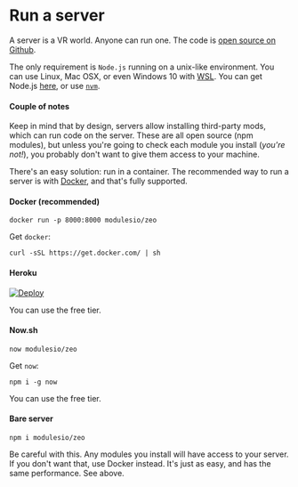 # Run a server

A server is a VR world. Anyone can run one. The code is [open source on Github](https://github.com/modulesio/zeo).

The only requirement is `Node.js` running on a unix-like environment. You can use Linux, Mac OSX, or even Windows 10 with [WSL](https://en.wikipedia.org/wiki/Windows_Subsystem_for_Linux). You can get Node.js [here](https://nodejs.org), or use [`nvm`](https://github.com/creationix/nvm).

#### Couple of notes

Keep in mind that by design, servers allow installing third-party mods, which can run code on the server. These are all open source (npm modules), but unless you're going to check each module you install (_you're not!_), you probably don't want to give them access to your machine.

There's an easy solution: run in a container. The recommended way to run a server is with [Docker](https://docker.io), and that's fully supported.

#### Docker (recommended)

```
docker run -p 8000:8000 modulesio/zeo
```

Get `docker`:

```
curl -sSL https://get.docker.com/ | sh
```

#### Heroku

[![Deploy](https://www.herokucdn.com/deploy/button.svg)](https://heroku.com/deploy)

You can use the free tier.

#### Now.sh

```
now modulesio/zeo
```

Get `now`:

```
npm i -g now
```

You can use the free tier.

#### Bare server

```
npm i modulesio/zeo
```

Be careful with this. Any modules you install will have access to your server. If you don't want that, use Docker instead. It's just as easy, and has the same performance. See above.
